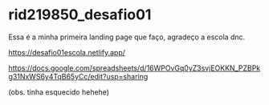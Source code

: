 # rid219850_desafio01
Essa é a minha primeira landing page que faço, agradeço a escola dnc.

https://desafio01escola.netlify.app/

https://docs.google.com/spreadsheets/d/16WPOvGq0yZ3svjEOKKN_PZBPkg31NxWS6y4TqB65yCc/edit?usp=sharing

(obs. tinha esquecido hehehe)
